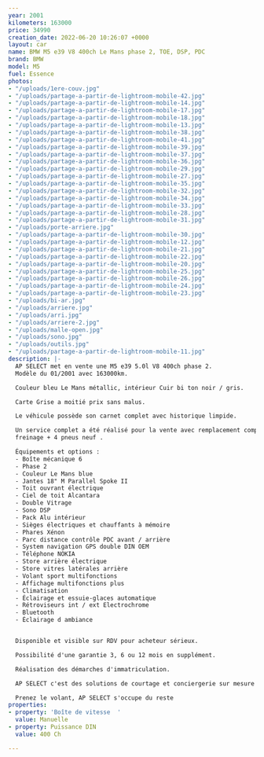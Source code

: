 ```yaml
---
year: 2001
kilometers: 163000
price: 34990
creation_date: 2022-06-20 10:26:07 +0000
layout: car
name: BMW M5 e39 V8 400ch Le Mans phase 2, TOE, DSP, PDC
brand: BMW
model: M5
fuel: Essence
photos:
- "/uploads/1ere-couv.jpg"
- "/uploads/partage-a-partir-de-lightroom-mobile-42.jpg"
- "/uploads/partage-a-partir-de-lightroom-mobile-14.jpg"
- "/uploads/partage-a-partir-de-lightroom-mobile-17.jpg"
- "/uploads/partage-a-partir-de-lightroom-mobile-18.jpg"
- "/uploads/partage-a-partir-de-lightroom-mobile-13.jpg"
- "/uploads/partage-a-partir-de-lightroom-mobile-38.jpg"
- "/uploads/partage-a-partir-de-lightroom-mobile-41.jpg"
- "/uploads/partage-a-partir-de-lightroom-mobile-39.jpg"
- "/uploads/partage-a-partir-de-lightroom-mobile-37.jpg"
- "/uploads/partage-a-partir-de-lightroom-mobile-36.jpg"
- "/uploads/partage-a-partir-de-lightroom-mobile-29.jpg"
- "/uploads/partage-a-partir-de-lightroom-mobile-27.jpg"
- "/uploads/partage-a-partir-de-lightroom-mobile-35.jpg"
- "/uploads/partage-a-partir-de-lightroom-mobile-32.jpg"
- "/uploads/partage-a-partir-de-lightroom-mobile-34.jpg"
- "/uploads/partage-a-partir-de-lightroom-mobile-33.jpg"
- "/uploads/partage-a-partir-de-lightroom-mobile-28.jpg"
- "/uploads/partage-a-partir-de-lightroom-mobile-31.jpg"
- "/uploads/porte-arriere.jpg"
- "/uploads/partage-a-partir-de-lightroom-mobile-30.jpg"
- "/uploads/partage-a-partir-de-lightroom-mobile-12.jpg"
- "/uploads/partage-a-partir-de-lightroom-mobile-21.jpg"
- "/uploads/partage-a-partir-de-lightroom-mobile-22.jpg"
- "/uploads/partage-a-partir-de-lightroom-mobile-20.jpg"
- "/uploads/partage-a-partir-de-lightroom-mobile-25.jpg"
- "/uploads/partage-a-partir-de-lightroom-mobile-26.jpg"
- "/uploads/partage-a-partir-de-lightroom-mobile-24.jpg"
- "/uploads/partage-a-partir-de-lightroom-mobile-23.jpg"
- "/uploads/bi-ar.jpg"
- "/uploads/arriere.jpg"
- "/uploads/arri.jpg"
- "/uploads/arriere-2.jpg"
- "/uploads/malle-open.jpg"
- "/uploads/sono.jpg"
- "/uploads/outils.jpg"
- "/uploads/partage-a-partir-de-lightroom-mobile-11.jpg"
description: |-
  AP SELECT met en vente une M5 e39 5.0l V8 400ch phase 2.
  Modèle du 01/2001 avec 163000km.

  Couleur bleu Le Mans métallic, intérieur Cuir bi ton noir / gris.

  Carte Grise a moitié prix sans malus.

  Le véhicule possède son carnet complet avec historique limpide.

  Un service complet a été réalisé pour la vente avec remplacement complet du
  freinage + 4 pneus neuf .

  Équipements et options :
  - Boîte mécanique 6
  - Phase 2
  - Couleur Le Mans blue
  - Jantes 18" M Parallel Spoke II
  - Toit ouvrant électrique
  - Ciel de toit Alcantara
  - Double Vitrage
  - Sono DSP
  - Pack Alu intérieur
  - Sièges électriques et chauffants à mémoire
  - Phares Xénon
  - Parc distance contrôle PDC avant / arrière
  - System navigation GPS double DIN OEM
  - Téléphone NOKIA
  - Store arrière électrique
  - Store vitres latérales arrière
  - Volant sport multifonctions
  - Affichage multifonctions plus
  - Climatisation
  - Éclairage et essuie-glaces automatique
  - Rétroviseurs int / ext Electrochrome
  - Bluetooth
  - Éclairage d ambiance


  Disponible et visible sur RDV pour acheteur sérieux.

  Possibilité d'une garantie 3, 6 ou 12 mois en supplément.

  Réalisation des démarches d'immatriculation.

  AP SELECT c'est des solutions de courtage et conciergerie sur mesure pour profiter librement de sa passion et de son patrimoine.

  Prenez le volant, AP SELECT s'occupe du reste
properties:
- property: 'Boîte de vitesse  '
  value: Manuelle
- property: Puissance DIN
  value: 400 Ch

---
```

